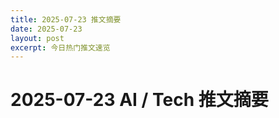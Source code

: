 ```yaml
---
title: 2025-07-23 推文摘要
date: 2025-07-23
layout: post
excerpt: 今日热门推文速览
---
```


# 2025-07-23 AI / Tech 推文摘要

